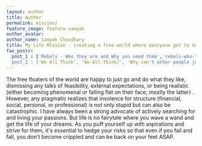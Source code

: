```yaml
---
layout: author
title: Author
permalink: mission/
feature_image: feature-samyak
author_avatar:
author_name: Samyak Choudhary
title: My Life Mission - creating a free world where everyone get to do and become what they want
fav_posts:
  post_1 : ['Rebels - Who they are and Why you need them','rebels-who-they-are-and-why-you-need-them/', 'Tired of tolerating rebels? Sorry to say but you can't do without them.']
  post_2 : ['We All Think', 'We-All-Think/', 'Why can't other people just think? Maybe they do, just not the way you do.']
---
```


The free floaters of the world are happy to just go and do what they like, dismissing any talks of feasibility, external expectations, or being realistic (either becoming phenomenal or falling flat on their face; mostly the latter) . However, any pragmatic realizes that insolence for structure (financial, social, personal, or professional) is not only stupid but can also be catastrophic. I have always been a strong advocate of actively searching for and living your passions. But life is no fairytale where you wave a wand and get the life of your dreams. As you puff yourself up with aspirations and strive for them, it's essential to hedge your risks so that even if you fail and fall, you don't become crippled and can be back on your feet ASAP.
